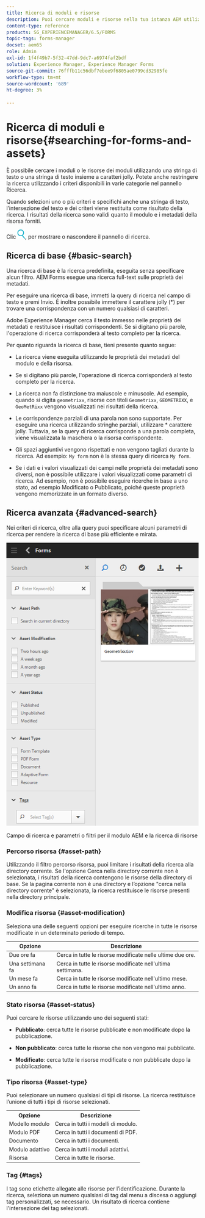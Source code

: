 ```yaml
---
title: Ricerca di moduli e risorse
description: Puoi cercare moduli e risorse nella tua istanza AEM utilizzando la funzione di ricerca AEM. La ricerca di base e avanzata consente di individuare rapidamente le risorse.
content-type: reference
products: SG_EXPERIENCEMANAGER/6.5/FORMS
topic-tags: forms-manager
docset: aem65
role: Admin
exl-id: 1f4f49b7-5f32-47dd-9dc7-a6974faf2bdf
solution: Experience Manager, Experience Manager Forms
source-git-commit: 76fffb11c56dbf7ebee9f6805ae0799cd32985fe
workflow-type: tm+mt
source-wordcount: '689'
ht-degree: 3%

---
```


# Ricerca di moduli e risorse{#searching-for-forms-and-assets}

È possibile cercare i moduli o le risorse dei moduli utilizzando una stringa di testo o una stringa di testo insieme a caratteri jolly. Potete anche restringere la ricerca utilizzando i criteri disponibili in varie categorie nel pannello Ricerca.

Quando selezioni uno o più criteri e specifichi anche una stringa di testo, l’intersezione del testo e dei criteri viene restituita come risultato della ricerca. I risultati della ricerca sono validi quanto il modulo e i metadati della risorsa forniti.

Clic ![aem6forms_search](assets/aem6forms_search.png), per mostrare o nascondere il pannello di ricerca.

## Ricerca di base {#basic-search}

Una ricerca di base è la ricerca predefinita, eseguita senza specificare alcun filtro. AEM Forms esegue una ricerca full-text sulle proprietà dei metadati.

Per eseguire una ricerca di base, immetti la query di ricerca nel campo di testo e premi Invio. È inoltre possibile immettere il carattere jolly (&#42;) per trovare una corrispondenza con un numero qualsiasi di caratteri.

Adobe Experience Manager cerca il testo immesso nelle proprietà dei metadati e restituisce i risultati corrispondenti. Se si digitano più parole, l&#39;operazione di ricerca corrisponderà al testo completo per la ricerca.

Per quanto riguarda la ricerca di base, tieni presente quanto segue:

* La ricerca viene eseguita utilizzando le proprietà dei metadati del modulo e della risorsa.
* Se si digitano più parole, l&#39;operazione di ricerca corrisponderà al testo completo per la ricerca.
* La ricerca non fa distinzione tra maiuscole e minuscole. Ad esempio, quando si digita `geometrixx`, risorse con titoli `Geometrixx`, `GEOMETRIXX`, e `GeoMetRixx` vengono visualizzati nei risultati della ricerca.

* Le corrispondenze parziali di una parola non sono supportate. Per eseguire una ricerca utilizzando stringhe parziali, utilizzare &#42; carattere jolly. Tuttavia, se la query di ricerca corrisponde a una parola completa, viene visualizzata la maschera o la risorsa corrispondente.
* Gli spazi aggiuntivi vengono rispettati e non vengono tagliati durante la ricerca. Ad esempio: `My form` non è la stessa query di ricerca `My form`.

* Se i dati e i valori visualizzati dei campi nelle proprietà dei metadati sono diversi, non è possibile utilizzare i valori visualizzati come parametri di ricerca. Ad esempio, non è possibile eseguire ricerche in base a uno stato, ad esempio Modificato o Pubblicato, poiché queste proprietà vengono memorizzate in un formato diverso.

## Ricerca avanzata {#advanced-search}

Nei criteri di ricerca, oltre alla query puoi specificare alcuni parametri di ricerca per rendere la ricerca di base più efficiente e mirata.

![Campo di ricerca e parametri o filtri per il modulo AEM e la ricerca di risorse](assets/search_forms_assets.png)

Campo di ricerca e parametri o filtri per il modulo AEM e la ricerca di risorse

### Percorso risorsa {#asset-path}

Utilizzando il filtro percorso risorsa, puoi limitare i risultati della ricerca alla directory corrente. Se l&#39;opzione Cerca nella directory corrente non è selezionata, i risultati della ricerca contengono le risorse della directory di base. Se la pagina corrente non è una directory e l’opzione &quot;cerca nella directory corrente&quot; è selezionata, la ricerca restituisce le risorse presenti nella directory principale.

### Modifica risorsa {#asset-modification}

Seleziona una delle seguenti opzioni per eseguire ricerche in tutte le risorse modificate in un determinato periodo di tempo.

| **Opzione** | **Descrizione** |
|---|---|
| Due ore fa | Cerca in tutte le risorse modificate nelle ultime due ore. |
| Una settimana fa | Cerca in tutte le risorse modificate nell&#39;ultima settimana. |
| Un mese fa | Cerca in tutte le risorse modificate nell&#39;ultimo mese. |
| Un anno fa | Cerca in tutte le risorse modificate nell&#39;ultimo anno. |

### Stato risorsa {#asset-status}

Puoi cercare le risorse utilizzando uno dei seguenti stati:

* **Pubblicato**: cerca tutte le risorse pubblicate e non modificate dopo la pubblicazione.

* **Non pubblicato**: cerca tutte le risorse che non vengono mai pubblicate.

* **Modificato**: cerca tutte le risorse modificate o non pubblicate dopo la pubblicazione.

### Tipo risorsa {#asset-type}

Puoi selezionare un numero qualsiasi di tipi di risorse. La ricerca restituisce l’unione di tutti i tipi di risorse selezionati.

<table>
 <tbody>
  <tr>
   <th>Opzione</th> 
   <th>Descrizione</th> 
  </tr>
  <tr>
   <td>Modello modulo<br /> </td> 
   <td>Cerca in tutti i modelli di modulo.<br /> </td> 
  </tr>
  <tr>
   <td>Modulo PDF</td> 
   <td>Cerca in tutti i documenti di PDF.</td> 
  </tr>
  <tr>
   <td>Documento</td> 
   <td>Cerca in tutti i documenti.</td> 
  </tr>
  <tr>
   <td>Modulo adattivo<br /> </td> 
   <td>Cerca in tutti i moduli adattivi.</td> 
  </tr>
  <tr>
   <td>Risorsa</td> 
   <td>Cerca in tutte le risorse.<br /> </td> 
  </tr>
 </tbody>
</table>

### Tag {#tags}

I tag sono etichette allegate alle risorse per l’identificazione. Durante la ricerca, seleziona un numero qualsiasi di tag dal menu a discesa o aggiungi tag personalizzati, se necessario. Un risultato di ricerca contiene l&#39;intersezione dei tag selezionati.
